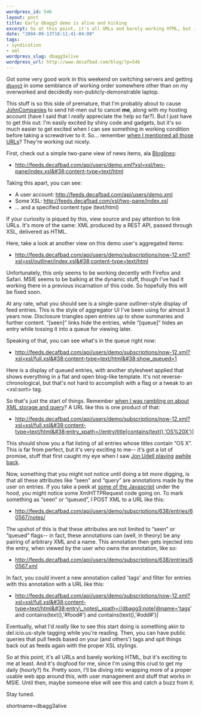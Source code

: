 ```yaml
--- 
wordpress_id: 546
layout: post
title: Early dbagg3 demo is alive and kicking
excerpt: So at this point, it's all URLs and barely working HTML, but it's exciting to me at least.  And it's dogfood for me, since I'm using this crud to get my daily (hourly?) fix.  Pretty soon, I'll be diving into wrapping more of a proper usable web app around this, with user management and stuff that works in MSIE.  Until then, maybe someone else will see this and catch a buzz from it.
date: "2004-09-13T18:11:41-04:00"
tags: 
- syndication
- xml
wordpress_slug: dbagg3alive
wordpress_url: http://www.decafbad.com/blog/?p=546
---
```

Got some very good work in this weekend on switching servers and getting [`dbagg3`][dbagg3] in some semblance of working order somewhere other than on my overworked and decidedly non-publicly-demonstrable laptop.

This stuff is so this side of premature, that I'm probably about to cause [JohnCompanies][johncompanies] to send hit-men out to cancel **me**, along with my hosting account (have I said that I *really* appreciate the help so far?).  But I just have to get this out: I'm easily excited by shiny code and gadgets, but it's so much easier to get excited when I can see something in working condition before taking a screwdriver to it.  So... remember [when I mentioned all those URLs][dbagg3urls]?  They're working out nicely.

First, check out a simple two-pane view of news items, ala [Bloglines][bloglines]:

* <a href="http://feeds.decafbad.com/api/users/demo.xml?xsl=xsl/two-pane/index.xsl&#38;content-type=text/html" target="new">http://feeds.decafbad.com/api/users/demo.xml?xsl=xsl/two-pane/index.xsl&#38;content-type=text/html</a>

Taking this apart, you can see:

* A user account: <http://feeds.decafbad.com/api/users/demo.xml>
* Some XSL: <http://feeds.decafbad.com/xsl/two-pane/index.xsl>
* ... and a specified content type (text/html)

If your curiosity is piqued by this, view source and pay attention to link URLs.  It's more of the same:  XML produced by a REST API, passed through XSL, delivered as HTML.

Here, take a look at another view on this demo user's aggregated items:

* <a href="http://feeds.decafbad.com/api/users/demo/subscriptions/now-12.xml?xsl=xsl/outliner/index.xsl&#38;content-type=text/html" target="new">http://feeds.decafbad.com/api/users/demo/subscriptions/now-12.xml?xsl=xsl/outliner/index.xsl&#38;content-type=text/html</a>

Unfortunately, this only seems to be working decently with Firefox and Safari.  MSIE seems to be balking at the dynamic stuff, though I've had it working there in a previous incarnation of this code.  So hopefully this will be fixed soon.

At any rate, what you should see is a single-pane outliner-style display of feed entries.  This is the style of aggregator UI I've been using for almost 3 years now.  Disclosure triangles open entries up to show summaries and further content.  &#8220;[seen]&#8221; links hide the entries, while &#8220;[queue]&#8221; hides an entry while tossing it into a queue for viewing later.

Speaking of that, you can see what's in the queue right now:

* <a href="http://feeds.decafbad.com/api/users/demo/subscriptions/now-12.xml?xsl=xsl/full.xsl&#38;content-type=text/html&#38;show_queued=1" target="new">http://feeds.decafbad.com/api/users/demo/subscriptions/now-12.xml?xsl=xsl/full.xsl&#38;content-type=text/html&#38;show_queued=1</a>

Here is a display of queued entries, with another stylesheet applied that shows everything in a flat and open blog-like template.  It's not reverse-chronological, but that's not hard to accomplish with a flag or a tweak to an &lt;xsl:sort&gt; tag.  

So that's just the start of things.  Remember [when I was rambling on about XML storage and query][dbagg3storage]?  A URL like this is one product of that:

* <a href="http://feeds.decafbad.com/api/users/demo/subscriptions/now-12.xml?xsl=xsl/full.xsl&#38;content-type=text/html&#38;entry_xpath=//entry/title[contains(text(),'OS%20X')]" target="new">http://feeds.decafbad.com/api/users/demo/subscriptions/now-12.xml?xsl=xsl/full.xsl&#38;content-type=text/html&#38;entry_xpath=//entry/title[contains(text(),'OS%20X')]</a>

This should show you a flat listing of all entries whose titles contain &#8220;OS X&#8221;.  This is far from perfect, but it's very exciting to me-- it's got a lot of promise, stuff that first caught my eye when I saw [Jon Udell playing][xpathquery] [awhile back][xpathquery2].

Now, something that you might not notice until doing a bit more digging, is that all these attributes like &#8220;seen&#8221; and &#8220;query&#8221; are annotations made by the user on entries.  If you take a peek at [some of the Javascript][js] under the hood, you might notice some XmlHTTPRequest code going on.  To mark something as &#8220;seen&#8221; or &#8220;queued&#8221;, I POST XML to a URL like this:

* http://feeds.decafbad.com/api/users/demo/subscriptions/638/entries/60567/notes/

The upshot of this is that these attributes are not limited to &#8220;seen&#8221; or &#8220;queued&#8221; flags-- in fact, these annotations can (well, in theory) be any pairing of arbitrary XML and a name.  This annotation then gets injected into the entry, when viewed by the user who owns the annotation, like so:

* http://feeds.decafbad.com/api/users/demo/subscriptions/638/entries/60567.xml

In fact, you could invent a new annotation called 'tags' and filter for entries with this annotation with a URL like this:

* http://feeds.decafbad.com/api/users/demo/subscriptions/now-12.xml?xsl=xsl/full.xsl&#38;content-type=text/html&#38;entry\_notes\_xpath=//dbagg3:note[@name='tags' and contains(text(),'#food#') and contains(text(),'#odd#')]

Eventually, what I'd *really* like to see this start doing is something akin to del.icio.us-style tagging while you're reading.  Then, you can have public queries that pull feeds based on your (and others') tags and spit things back out as feeds again with the proper XSL stylings.

So at this point, it's all URLs and barely working HTML, but it's exciting to me at least.  And it's dogfood for me, since I'm using this crud to get my daily (hourly?) fix.  Pretty soon, I'll be diving into wrapping more of a proper usable web app around this, with user management and stuff that works in MSIE.  Until then, maybe someone else will see this and catch a buzz from it.

Stay tuned.

[js]: http://feeds.decafbad.com/js/agg.js
[xpathquery2]: http://webservices.xml.com/pub/a/ws/2003/06/10/xpathsearch.html?page=1
[xpathquery]: http://webservices.xml.com/pub/a/ws/2003/04/15/semanticblog.html
[johncompanies]: http://www.johncompanies.com
[dbagg3storage]: http://www.decafbad.com/blog/2004/08/23/slicing_and_dicing_to_make_atom_soup_in_dbagg3
[dbagg3urls]: http://www.decafbad.com/blog/2004/08/30/dbagg3_makingprogress
[dbagg3]: http://www.decafbad.com/cvs/dbagg3/
[bloglines]: http://www.bloglines.com/
<!--more-->
shortname=dbagg3alive
